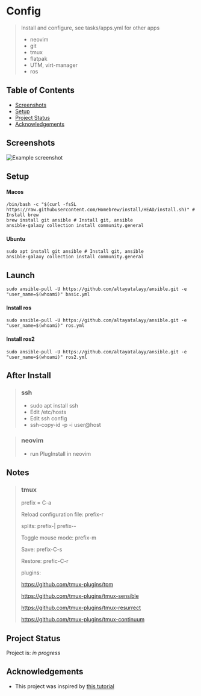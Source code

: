 # Config
> Install and configure, see tasks/apps.yml for other apps
> * neovim
> * git
> * tmux
> * flatpak
> * UTM, virt-manager
> * ros

## Table of Contents
* [Screenshots](#screenshots)
* [Setup](#setup)
* [Project Status](#project-status)
* [Acknowledgements](#acknowledgements)
<!-- * [License](#license) -->

## Screenshots
![Example screenshot](./img/screenshot.png)
<!-- If you have screenshots you'd like to share, include them here. -->

## Setup
#### Macos
```
/bin/bash -c "$(curl -fsSL https://raw.githubusercontent.com/Homebrew/install/HEAD/install.sh)" # Install brew
brew install git ansible # Install git, ansible
ansible-galaxy collection install community.general
```
#### Ubuntu
```
sudo apt install git ansible # Install git, ansible
ansible-galaxy collection install community.general
```

## Launch
```
sudo ansible-pull -U https://github.com/altayatalayy/ansible.git -e "user_name=$(whoami)" basic.yml
```
#### Install ros
```
sudo ansible-pull -U https://github.com/altayatalayy/ansible.git -e "user_name=$(whoami)" ros.yml
```
#### Install ros2
```
sudo ansible-pull -U https://github.com/altayatalayy/ansible.git -e "user_name=$(whoami)" ros2.yml
```

## After Install
> ### ssh
> - sudo apt install ssh
> - Edit /etc/hosts
> - Edit ssh config 
> - ssh-copy-id -p <port> -i <ssh public key> user@host

> ### neovim
> - run PlugInstall in neovim
  
## Notes
> ### tmux
> prefix = C-a
>
> Reload configuration file: prefix-r
>
> splits: prefix-| prefix--
>
> Toggle mouse mode: prefix-m
> 
> Save: prefix-C-s
>
> Restore: prefic-C-r
>
> plugins:
> 
> https://github.com/tmux-plugins/tpm
> 
> https://github.com/tmux-plugins/tmux-sensible 
>
> https://github.com/tmux-plugins/tmux-resurrect
> 
> https://github.com/tmux-plugins/tmux-continuum

## Project Status
Project is: _in progress_ 

## Acknowledgements
- This project was inspired by [this tutorial](https://www.example.com)
